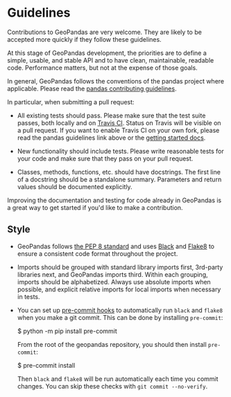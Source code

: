 Guidelines
==========

Contributions to GeoPandas are very welcome. They are likely to
be accepted more quickly if they follow these guidelines.

At this stage of GeoPandas development, the priorities are to define a
simple, usable, and stable API and to have clean, maintainable,
readable code. Performance matters, but not at the expense of those
goals.

In general, GeoPandas follows the conventions of the pandas project
where applicable. Please read the [pandas contributing
guidelines](http://pandas.pydata.org/pandas-docs/stable/contributing.html).

In particular, when submitting a pull request:

- All existing tests should pass. Please make sure that the test
  suite passes, both locally and on
  [Travis CI](https://travis-ci.org/geopandas/geopandas).  Status on
  Travis will be visible on a pull request. If you want to enable
  Travis CI on your own fork, please read the pandas guidelines link
  above or the
  [getting started docs](http://about.travis-ci.org/docs/user/getting-started/).

- New functionality should include tests. Please write reasonable
  tests for your code and make sure that they pass on your pull request.

- Classes, methods, functions, etc. should have docstrings. The first
  line of a docstring should be a standalone summary. Parameters and
  return values should be documented explicitly.

Improving the documentation and testing for code already in GeoPandas
is a great way to get started if you'd like to make a contribution.

Style
-----

- GeoPandas follows [the PEP 8
  standard](http://www.python.org/dev/peps/pep-0008/) and uses
  [Black](https://black.readthedocs.io/en/stable/) and
  [Flake8](http://flake8.pycqa.org/en/latest/) to ensure a consistent
  code format throughout the project.

- Imports should be grouped with standard library imports first,
  3rd-party libraries next, and GeoPandas imports third. Within each
  grouping, imports should be alphabetized. Always use absolute
  imports when possible, and explicit relative imports for local
  imports when necessary in tests.

- You can set up [pre-commit hooks](https://pre-commit.com/) to
  automatically run `black` and `flake8` when you make a git
  commit. This can be done by installing `pre-commit`:

    $ python -m pip install pre-commit

  From the root of the geopandas repository, you should then install
  `pre-commit`:

    $ pre-commit install

  Then `black` and `flake8` will be run automatically each time you
  commit changes. You can skip these checks with `git commit
  --no-verify`.
